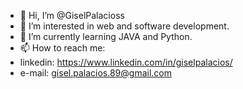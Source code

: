 - 👋 Hi, I’m @GiselPalacioss
- 👀 I’m interested in web and software development.
- 🌱 I’m currently learning JAVA and Python.
- 📫 How to reach me:
- linkedin: https://www.linkedin.com/in/giselpalacios/
- e-mail: gisel.palacios.89@gmail.com

<!---
GiselPalacioss/GiselPalacioss is a ✨ special ✨ repository because its `README.md` (this file) appears on your GitHub profile.
You can click the Preview link to take a look at your changes.
--->
